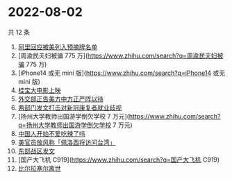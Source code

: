# 2022-08-02

共 12 条

<!-- BEGIN ZHIHUSEARCH -->
<!-- 最后更新时间 Tue Aug 02 2022 11:26:59 GMT+0800 (China Standard Time) -->
1. [阿里回应被美列入预摘牌名单](https://www.zhihu.com/search?q=阿里回应被美列入预摘牌名单)
1. [周渝民夫妇被骗 775 万](https://www.zhihu.com/search?q=周渝民夫妇被骗 775 万)
1. [iPhone14 或无 mini 版](https://www.zhihu.com/search?q=iPhone14 或无 mini 版)
1. [桂宝大电影上映](https://www.zhihu.com/search?q=桂宝大电影上映)
1. [外交部正告美方中方正严阵以待](https://www.zhihu.com/search?q=外交部正告美方中方正严阵以待)
1. [两部门发文打击对新冠康复者就业歧视](https://www.zhihu.com/search?q=两部门发文打击对新冠康复者就业歧视)
1. [扬州大学教师出国游学倒欠学校 7 万元](https://www.zhihu.com/search?q=扬州大学教师出国游学倒欠学校 7 万元)
1. [中国人开始不爱吃辣了吗](https://www.zhihu.com/search?q=中国人开始不爱吃辣了吗)
1. [美官员放风称「佩洛西将访问台湾」](https://www.zhihu.com/search?q=美官员放风称「佩洛西将访问台湾」)
1. [东部战区发文](https://www.zhihu.com/search?q=东部战区发文)
1. [国产大飞机 C919](https://www.zhihu.com/search?q=国产大飞机 C919)
1. [比尔拉塞尔离世](https://www.zhihu.com/search?q=比尔拉塞尔离世)
<!-- END ZHIHUSEARCH -->
